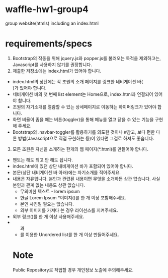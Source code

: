 # waffle-hw1-group4
group website(htmls) including an index.html

# requirements/specs

1. Bootstrap의 작동을 위해 jquery.js와 popper.js를 불러오는 목적을 제외하고는, Javascript를 사용하지 않기를 권장합니다.
2. 제출한 저장소에는 index.html가 있어야 합니다.
  * index.html의 상단에는 각 조원의 소개 페이지를 링크한 네비게이션 바(<nav>)가 있어야 합니다.
  * 네비게이션 바의 첫 번째 list element는 Home으로, index.html과 연결되어 있어야 합니다.
  * 조원의 자기소개를 열람할 수 있는 상세페이지로 이동하는 하이퍼링크가 있어야 합니다.
  * 화면 비율이 좁을 때는 버튼(toggler)을 통해 메뉴를 열고 닫을 수 있는 기능을 구현해 주세요.
  * Bootstrap의 .navbar-toggler를 활용하기를 의도한 것이나 #참고, 보다 편한 다른 방법(Javascript으로 직접 구현하는 등)이 있다면 그걸로 하셔도 좋습니다.
3. 모든 조원은 자신을 소개하는 한개의 웹 페이지(*.html)를 만들어야 합니다.
  * 멘토는 해도 되고 안 해도 됩니다.
  * index.html에 있던 상단 내비게이션 바가 포함되어 있어야 합니다.
  * 본문(상단 내비게이션 바 아래)에는 자기소개를 적어주세요.
  * 내용은 자유입니다. 본인과 관련된 내용이면 무엇을 소개하든 상관 없습니다. 사실 본인과 관계 없는 내용도 상관 없습니다.
    * 무의미한 텍스트 - lorem ipsum
    * 한글 Lorem Ipsum
  *이미지(<img>)를 한 개 이상 포함해주세요.
    * 본인 사진일 필요는 없습니다.
    * 외부 이미지를 가져다 쓴 경우 라이선스를 지켜주세요.
  * 외부 링크(<a>)를 한 개 이상 사용해주세요.
  * <ul>과 <li>를 이용한 Unordered list를 한 개 이상 만들어주세요.


# Note
Public Repository로 작업할 경우 개인정보 노출에 주의해주세요.
